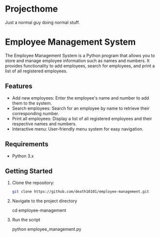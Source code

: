 # Projecthome
Just a normal guy doing normal stuff. 


# Employee Management System

The Employee Management System is a Python program that allows you to store and manage employee information such as names and numbers.
It provides functionality to add employees, search for employees, and print a list of all registered employees.

## Features

- Add new employees: Enter the employee's name and number to add them to the system.
- Search employees: Search for an employee by name to retrieve their corresponding number.
- Print all employees: Display a list of all registered employees and their respective names and numbers.
- Interactive menu: User-friendly menu system for easy navigation.

## Requirements

- Python 3.x

## Getting Started

1. Clone the repository:

   ```bash
   git clone https://github.com/death10101/employee-management.git

2. Navigate to the project directory

   cd employee-management

3. Run the script
   
   python employee_management.py


